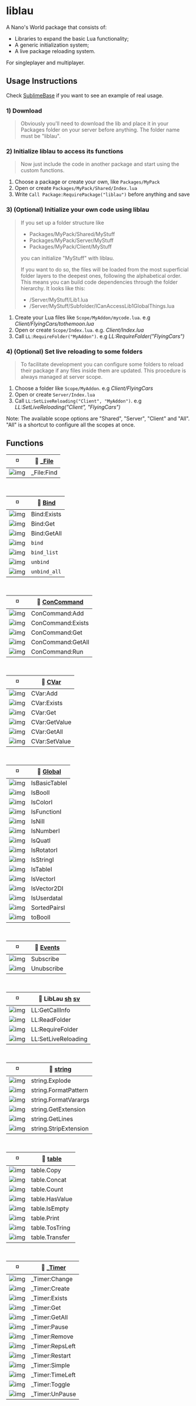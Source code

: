 # liblau

A Nano's World package that consists of:

  - Libraries to expand the basic Lua functionality;
  - A generic initialization system;
  - A live package reloading system.

For singleplayer and multiplayer.

## Usage Instructions

Check [SublimeBase](https://github.com/Xalalau/SublimeBase) if you want to see an example of real usage.

### 1) Download
> Obviously you'll need to download the lib and place it in your Packages folder on your server before anything. The folder name must be "liblau".

### 2) Initialize liblau to access its functions
> Now just include the code in another package and start using the custom functions.

1. Choose a package or create your own, like ``Packages/MyPack``
1. Open or create ``Packages/MyPack/Shared/Index.lua``
1. Write ``Call Package:RequirePackage("liblau")`` before anything and save

### 3) (Optional) Initialize your own code using liblau
> If you set up a folder structure like
> - Packages/MyPack/Shared/MyStuff
> - Packages/MyPack/Server/MyStuff
> - Packages/MyPack/Client/MyStuff
> 
> you can initialize "MyStuff" with liblau.
>
> If you want to do so, the files will be loaded from the most superficial folder layers to the deepest ones, following the alphabetical order. This means you can build code dependencies through the folder hierarchy. It looks like this:
> 
> - /Server/MyStuff/Lib1.lua
> - /Server/MyStuff/Subfolder/ICanAccessLib1GlobalThings.lua

1. Create your Lua files like ``Scope/MyAddon/mycode.lua``. e.g _Client/FlyingCars/tothemoon.lua_
1. Open or create ``Scope/Index.lua``. e.g. _Client/Index.lua_
1. Call ``LL:RequireFolder("MyAddon")``. e.g _LL:RequireFolder("FlyingCars")_

### 4) (Optional) Set live reloading to some folders
> To facilitate development you can configure some folders to reload their package if any files inside them are updated. This procedure is always managed at server scope.

1. Choose a folder like ``Scope/MyAddon``. e.g _Client/FlyingCars_
1. Open or create ``Server/Index.lua``
1. Call ``LL:SetLiveReloading("Client", "MyAddon")``. e.g _LL:SetLiveReloading("Client", "FlyingCars")_

Note: The available scope options are "Shared", "Server", "Client" and "All". "All" is a shortcut to configure all the scopes at once.

## Functions

<!---
  Shared: https://i.imgur.com/jsK5p2b.png
  Server: https://i.imgur.com/0QDsDU6.png
  Client: https://i.imgur.com/NTaK5Vd.png

  Shared Command: https://i.imgur.com/sNwqGrO.png
  Server Command: https://i.imgur.com/18cor6U.png
  Client Command: https://i.imgur.com/DEGvkBi.png
 --->

:white_medium_small_square: | 🔗 [_File](https://github.com/Xalalau/liblau/blob/master/Shared/liblau/objects/_File.lua)
------------ | -------------
![img](https://i.imgur.com/jsK5p2b.png) | _File:Find

<br/>

:white_medium_small_square: | 🔗 [Bind](https://github.com/Xalalau/liblau/blob/master/Client/liblau/objects/Bind.lua)
------------ | -------------
![img](https://i.imgur.com/NTaK5Vd.png) | Bind:Exists
![img](https://i.imgur.com/NTaK5Vd.png) | Bind:Get
![img](https://i.imgur.com/NTaK5Vd.png) | Bind:GetAll
![img](https://i.imgur.com/DEGvkBi.png) | ```bind```
![img](https://i.imgur.com/DEGvkBi.png) | ```bind_list```
![img](https://i.imgur.com/DEGvkBi.png) | ```unbind```
![img](https://i.imgur.com/DEGvkBi.png) | ```unbind_all```

<br/>

:white_medium_small_square: | 🔗 [ConCommand](https://github.com/Xalalau/liblau/blob/master/Shared/liblau/objects/ConCommand.lua)
------------ | -------------
![img](https://i.imgur.com/jsK5p2b.png) | ConCommand:Add
![img](https://i.imgur.com/jsK5p2b.png) | ConCommand:Exists
![img](https://i.imgur.com/jsK5p2b.png) | ConCommand:Get
![img](https://i.imgur.com/jsK5p2b.png) | ConCommand:GetAll
![img](https://i.imgur.com/jsK5p2b.png) | ConCommand:Run

<br/>

:white_medium_small_square: | 🔗 [CVar](https://github.com/Xalalau/liblau/blob/master/Shared/liblau/objects/CVar.lua)
------------ | -------------
![img](https://i.imgur.com/jsK5p2b.png) | CVar:Add
![img](https://i.imgur.com/jsK5p2b.png) | CVar:Exists
![img](https://i.imgur.com/jsK5p2b.png) | CVar:Get
![img](https://i.imgur.com/jsK5p2b.png) | CVar:GetValue
![img](https://i.imgur.com/jsK5p2b.png) | CVar:GetAll
![img](https://i.imgur.com/jsK5p2b.png) | CVar:SetValue

<br/>

:white_medium_small_square: | 🔗 [Global](https://github.com/Xalalau/liblau/blob/master/Shared/liblau/global.lua)
------------ | -------------
![img](https://i.imgur.com/jsK5p2b.png) | IsBasicTableI
![img](https://i.imgur.com/jsK5p2b.png) | IsBoolI
![img](https://i.imgur.com/jsK5p2b.png) | IsColorI
![img](https://i.imgur.com/jsK5p2b.png) | IsFunctionI
![img](https://i.imgur.com/jsK5p2b.png) | IsNilI
![img](https://i.imgur.com/jsK5p2b.png) | IsNumberI
![img](https://i.imgur.com/jsK5p2b.png) | IsQuatI
![img](https://i.imgur.com/jsK5p2b.png) | IsRotatorI
![img](https://i.imgur.com/jsK5p2b.png) | IsStringI
![img](https://i.imgur.com/jsK5p2b.png) | IsTableI
![img](https://i.imgur.com/jsK5p2b.png) | IsVectorI
![img](https://i.imgur.com/jsK5p2b.png) | IsVector2DI
![img](https://i.imgur.com/jsK5p2b.png) | IsUserdataI
![img](https://i.imgur.com/jsK5p2b.png) | SortedPairsI
![img](https://i.imgur.com/jsK5p2b.png) | toBoolI

<br/>

:white_medium_small_square: | 🔗 [Events](https://github.com/Xalalau/liblau/blob/master/Shared/liblau/events.lua)
------------ | -------------
![img](https://i.imgur.com/jsK5p2b.png) | Subscribe
![img](https://i.imgur.com/jsK5p2b.png) | Unubscribe

<br/>

:white_medium_small_square: | 🔗 LibLau [sh](https://github.com/Xalalau/liblau/blob/master/Shared/Index.lua) [sv](https://github.com/Xalalau/liblau/blob/master/Server/Index.lua)
------------ | -------------
![img](https://i.imgur.com/jsK5p2b.png) | LL:GetCallInfo
![img](https://i.imgur.com/jsK5p2b.png) | LL:ReadFolder
![img](https://i.imgur.com/jsK5p2b.png) | LL:RequireFolder
![img](https://i.imgur.com/0QDsDU6.png) | LL:SetLiveReloading

<br/>

:white_medium_small_square: | 🔗 [string](https://github.com/Xalalau/liblau/blob/master/Shared/liblau/objects/string.lua)
------------ | -------------
![img](https://i.imgur.com/jsK5p2b.png) | string.Explode
![img](https://i.imgur.com/jsK5p2b.png) | string.FormatPattern
![img](https://i.imgur.com/jsK5p2b.png) | string.FormatVarargs
![img](https://i.imgur.com/jsK5p2b.png) | string.GetExtension
![img](https://i.imgur.com/jsK5p2b.png) | string.GetLines
![img](https://i.imgur.com/jsK5p2b.png) | string.StripExtension

<br/>

:white_medium_small_square: | 🔗 [table](https://github.com/Xalalau/liblau/blob/master/Shared/liblau/objects/table.lua)
------------ | -------------
![img](https://i.imgur.com/jsK5p2b.png) | table.Copy
![img](https://i.imgur.com/jsK5p2b.png) | table.Concat
![img](https://i.imgur.com/jsK5p2b.png) | table.Count
![img](https://i.imgur.com/jsK5p2b.png) | table.HasValue
![img](https://i.imgur.com/jsK5p2b.png) | table.IsEmpty
![img](https://i.imgur.com/jsK5p2b.png) | table.Print
![img](https://i.imgur.com/jsK5p2b.png) | table.TosTring
![img](https://i.imgur.com/jsK5p2b.png) | table.Transfer

<br/>

:white_medium_small_square: | 🔗 [_Timer](https://github.com/Xalalau/liblau/blob/master/Shared/liblau/objects/_Timer.lua)
------------ | -------------
![img](https://i.imgur.com/jsK5p2b.png) | _Timer:Change
![img](https://i.imgur.com/jsK5p2b.png) | _Timer:Create
![img](https://i.imgur.com/jsK5p2b.png) | _Timer:Exists
![img](https://i.imgur.com/jsK5p2b.png) | _Timer:Get
![img](https://i.imgur.com/jsK5p2b.png) | _Timer:GetAll
![img](https://i.imgur.com/jsK5p2b.png) | _Timer:Pause
![img](https://i.imgur.com/jsK5p2b.png) | _Timer:Remove
![img](https://i.imgur.com/jsK5p2b.png) | _Timer:RepsLeft
![img](https://i.imgur.com/jsK5p2b.png) | _Timer:Restart
![img](https://i.imgur.com/jsK5p2b.png) | _Timer:Simple
![img](https://i.imgur.com/jsK5p2b.png) | _Timer:TimeLeft
![img](https://i.imgur.com/jsK5p2b.png) | _Timer:Toggle
![img](https://i.imgur.com/jsK5p2b.png) | _Timer:UnPause
